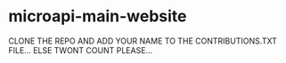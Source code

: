 # microapi-main-website
CLONE THE REPO AND ADD YOUR NAME TO THE CONTRIBUTIONS.TXT FILE... ELSE TWONT COUNT PLEASE... 

